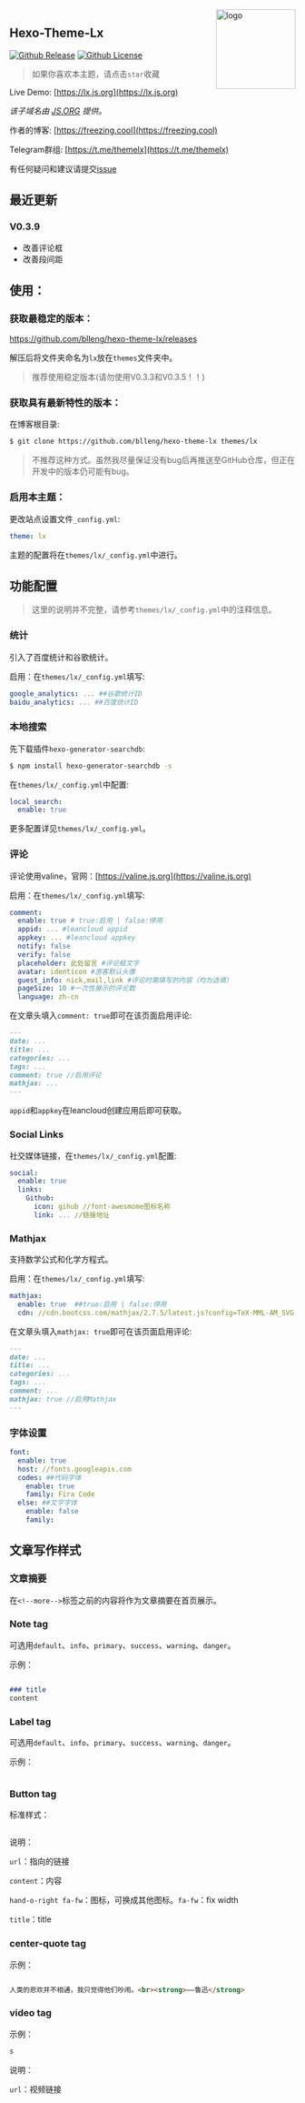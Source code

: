 <img src="https://d33wubrfki0l68.cloudfront.net/6657ba50e702d84afb32fe846bed54fba1a77add/827ae/logo.svg" alt="logo" width="140" height="140" align="right">

Hexo-Theme-Lx
---

[![Github Release](https://img.shields.io/github/release/blleng/hexo-theme-lx.svg)](https://github.com/blleng/hexo-theme-lx/releases/)
[![Github License](https://img.shields.io/github/license/blleng/hexo-theme-lx.svg)](https://github.com/blleng/hexo-theme-lx/blob/master/LICENSE)

>如果你喜欢本主题，请点击`star`收藏

Live Demo: [https://lx.js.org](https://lx.js.org)

*该子域名由 [JS.ORG](https://github.com/js-org/js.org) 提供。*

作者的博客: [https://freezing.cool](https://freezing.cool)

Telegram群组: [https://t.me/themelx](https://t.me/themelx)

有任何疑问和建议请提交[issue](https://github.com/blleng/hexo-theme-lx/issues)

## 最近更新

### V0.3.9

- 改善评论框
- 改善段间距

## 使用：

### 获取最稳定的版本：

https://github.com/blleng/hexo-theme-lx/releases

解压后将文件夹命名为`lx`放在`themes`文件夹中。

>推荐使用稳定版本(请勿使用V0.3.3和V0.3.5！！)

### 获取具有最新特性的版本：

在博客根目录:

```bash
$ git clone https://github.com/blleng/hexo-theme-lx themes/lx
```

>不推荐这种方式。虽然我尽量保证没有bug后再推送至GitHub仓库，但正在开发中的版本仍可能有bug。

### 启用本主题：

更改站点设置文件`_config.yml`:

```yml
theme: lx
```
主题的配置将在`themes/lx/_config.yml`中进行。

## 功能配置

>这里的说明并不完整，请参考`themes/lx/_config.yml`中的注释信息。

### 统计

引入了百度统计和谷歌统计。

启用：在`themes/lx/_config.yml`填写:

```yml
google_analytics: ... ##谷歌统计ID
baidu_analytics: ... ##百度统计ID
```

### 本地搜索

先下载插件`hexo-generator-searchdb`:

```bash
$ npm install hexo-generator-searchdb -s
```

在`themes/lx/_config.yml`中配置:

```yml
local_search:
  enable: true
```

更多配置详见`themes/lx/_config.yml`。

### 评论

评论使用valine，官网：[https://valine.js.org](https://valine.js.org)

启用：在`themes/lx/_config.yml`填写:

```yml
comment:
  enable: true # true:启用 | false:停用
  appid: ... #leancloud appid
  appkey: ... #leancloud appkey
  notify: false
  verify: false
  placeholder: 此处留言 #评论框文字
  avatar: identicon #游客默认头像
  guest_info: nick,mail,link #评论时需填写的内容（均为选填）
  pageSize: 10 #一次性展示的评论数
  language: zh-cn
```

在文章头填入`comment: true`即可在该页面启用评论:

```markdown
---
date: ...
title: ...
categories: ...
tags: ...
comment: true //启用评论
mathjax: ...
---
```

`appid`和`appkey`在leancloud创建应用后即可获取。

### Social Links

社交媒体链接，在`themes/lx/_config.yml`配置:

```yml
social:
  enable: true
  links:
    Github:
      icon: gihub //font-awesmome图标名称
      link: ... //链接地址
```

### Mathjax

支持数学公式和化学方程式。

启用：在`themes/lx/_config.yml`填写:

```yml
mathjax:
  enable: true  ##true:启用 | false:停用
  cdn: //cdn.bootcss.com/mathjax/2.7.5/latest.js?config=TeX-MML-AM_SVG
```

在文章头填入`mathjax: true`即可在该页面启用评论:

```markdown
---
date: ...
title: ...
categories: ...
tags: ...
comment: ...
mathjax: true //启用Mathjax
---
```

### 字体设置

```yml
font:
  enable: true
  host: //fonts.googleapis.com
  codes: ##代码字体
    enable: true
    family: Fira Code
  else: ##文字字体
    enable: false
    family: 
```

## 文章写作样式

### 文章摘要

在`<!--more-->`标签之前的内容将作为文章摘要在首页展示。

### Note tag

可选用`default`、`info`、`primary`、`success`、`warning`、`danger`。

示例：

```markdown

### title
content

```

### Label tag

可选用`default`、`info`、`primary`、`success`、`warning`、`danger`。

示例：

```markdown

```

### Button tag

标准样式：

```markdown

```

说明：

`url`：指向的链接

`content`：内容

`hand-o-right fa-fw`：图标，可换成其他图标。`fa-fw`：fix width

`title`：title

### center-quote tag

示例：

```markdown

人类的悲欢并不相通，我只觉得他们吵闹。<br><strong>——鲁迅</strong>

```

### video tag

示例：

```markdown
s
```

说明：

`url`：视频链接
